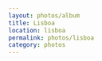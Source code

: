 ```yaml
---
layout: photos/album
title: Lisboa
location: lisboa
permalink: photos/lisboa
category: photos
---
```


